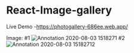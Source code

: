 # React-Image-gallery

Live Demo -https://photogallery-686ee.web.app/

Image:
#1
![Annotation 2020-08-03 1518271](https://user-images.githubusercontent.com/52570524/89171102-4b1d9380-d59e-11ea-91d5-b5a432bec6dc.png)
#2
![Annotation 2020-08-03 15182712](https://user-images.githubusercontent.com/52570524/89171087-43f68580-d59e-11ea-977c-807a26392a16.png)
